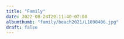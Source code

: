 ```yaml
---
title: "Family"
date: 2022-08-24T20:11:40-07:00
albumthumb: "family/beach2021/L1090406.jpg"
draft: false
---
```


